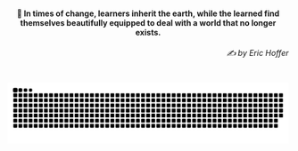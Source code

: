 <h4 align="center">
  💭 In times of change, learners inherit the earth, while the learned find themselves beautifully equipped to deal with a world that no longer exists.
  <h6 align="right">
    <i>
      ✍️ by Eric Hoffer
    </i>
  </h6>
</h4>

#

<picture>
  <source media="(prefers-color-scheme: dark)" srcset="https://raw.githubusercontent.com/sakshiagrwal/sakshiagrwal/output/github-snake-dark.svg">
  <source media="(prefers-color-scheme: light)" srcset="https://raw.githubusercontent.com/sakshiagrwal/sakshiagrwal/output/github-snake.svg">
  <img alt="snk" src="https://raw.githubusercontent.com/sakshiagrwal/sakshiagrwal/output/github-snake.svg">
</picture>

